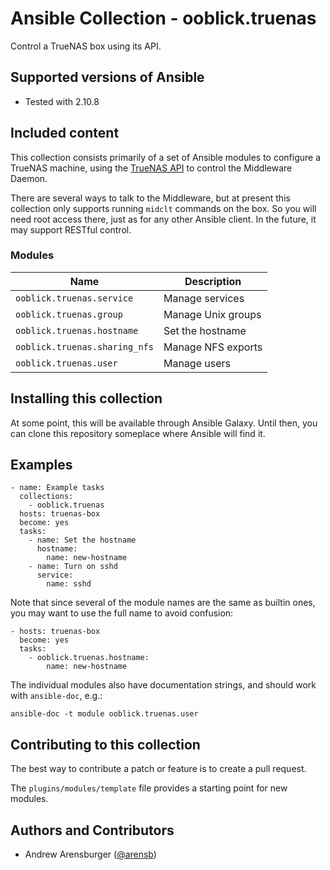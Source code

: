 # Ansible Collection - ooblick.truenas

Control a TrueNAS box using its API.

## Supported versions of Ansible
- Tested with 2.10.8

## Included content

This collection consists primarily of a set of Ansible modules to
configure a TrueNAS machine, using the
[TrueNAS API](https://www.truenas.com/docs/api/websocket.html)
to control the Middleware Daemon.

There are several ways to talk to the Middleware, but at present this
collection only supports running `midclt` commands on the box. So you
will need root access there, just as for any other Ansible client. In
the future, it may support RESTful control.

### Modules
Name                          | Description
----------------------------- | ------------------
`ooblick.truenas.service`     | Manage services
`ooblick.truenas.group`       | Manage Unix groups
`ooblick.truenas.hostname`    | Set the hostname
`ooblick.truenas.sharing_nfs` | Manage NFS exports
`ooblick.truenas.user`        | Manage users

## Installing this collection

At some point, this will be available through Ansible Galaxy. Until then,
you can clone this repository someplace where Ansible will find it.

## Examples

    - name: Example tasks
      collections:
        - ooblick.truenas
      hosts: truenas-box
      become: yes
      tasks:
        - name: Set the hostname
          hostname:
            name: new-hostname
        - name: Turn on sshd
          service:
            name: sshd

Note that since several of the module names are the same as builtin
ones, you may want to use the full name to avoid confusion:

    - hosts: truenas-box
      become: yes
      tasks:
        - ooblick.truenas.hostname:
            name: new-hostname

The individual modules also have documentation strings, and should work with
`ansible-doc`, e.g.:

    ansible-doc -t module ooblick.truenas.user

## Contributing to this collection
The best way to contribute a patch or feature is to create a pull request.

The `plugins/modules/template` file provides a starting point for new modules.

## Authors and Contributors

- Andrew Arensburger ([@arensb](https://mastodon.social/@arensb))
